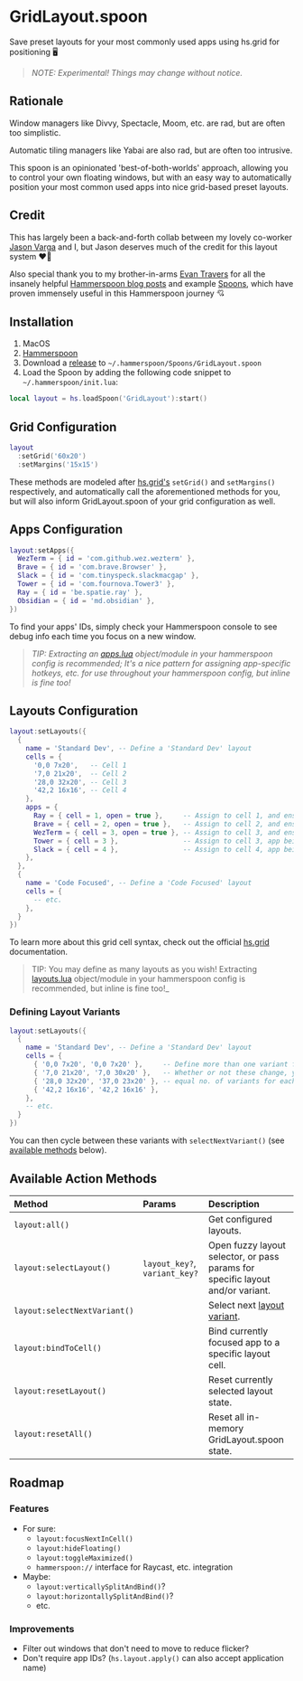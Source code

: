 # GridLayout.spoon

Save preset layouts for your most commonly used apps using hs.grid for positioning 🖥️

> _NOTE: Experimental! Things may change without notice._

## Rationale

Window managers like Divvy, Spectacle, Moom, etc. are rad, but are often too simplistic.

Automatic tiling managers like Yabai are also rad, but are often too intrusive.

This spoon is an opinionated 'best-of-both-worlds' approach, allowing you to control your own floating windows, but with an easy way to automatically position your most common used apps into nice grid-based preset layouts.

## Credit

This has largely been a back-and-forth collab between my lovely co-worker [Jason Varga](https://github.com/jasonvarga) and I, but Jason deserves much of the credit for this layout system ❤️‍🔥

Also special thank you to my brother-in-arms [Evan Travers](https://github.com/evantravers) for all the insanely helpful [Hammerspoon blog posts](https://evantravers.com/articles/tags/hammerspoon/) and example [Spoons](https://github.com/evantravers?tab=repositories&q=spoon), which have proven immensely useful in this Hammerspoon journey 💘

## Installation

1. MacOS
2. [Hammerspoon](https://www.hammerspoon.org/go/)
3. Download a [release](https://github.com/jesseleite/GridLayout.spoon/releases) to `~/.hammerspoon/Spoons/GridLayout.spoon`
4. Load the Spoon by adding the following code snippet to `~/.hammerspoon/init.lua`:

```lua
local layout = hs.loadSpoon('GridLayout'):start()
```

## Grid Configuration

```lua
layout
  :setGrid('60x20')
  :setMargins('15x15')
```

These methods are modeled after [hs.grid's](https://www.hammerspoon.org/docs/hs.grid.html) `setGrid()` and `setMargins()` respectively, and automatically call the aforementioned methods for you, but will also inform GridLayout.spoon of your grid configuration as well.

## Apps Configuration

```lua
layout:setApps({
  WezTerm = { id = 'com.github.wez.wezterm' },
  Brave = { id = 'com.brave.Browser' },
  Slack = { id = 'com.tinyspeck.slackmacgap' },
  Tower = { id = 'com.fournova.Tower3' },
  Ray = { id = 'be.spatie.ray' },
  Obsidian = { id = 'md.obsidian' },
})

```

To find your apps' IDs, simply check your Hammerspoon console to see debug info each time you focus on a new window.

> _TIP: Extracting an [apps.lua](https://github.com/jesseleite/dotfiles/blob/master/hammerspoon/apps.lua) object/module in your hammerspoon config is recommended; It's a nice pattern for assigning app-specific hotkeys, etc. for use throughout your hammerspoon config, but inline is fine too!_

## Layouts Configuration

```lua
layout:setLayouts({
  {
    name = 'Standard Dev', -- Define a 'Standard Dev' layout
    cells = {
      '0,0 7x20',   -- Cell 1
      '7,0 21x20',  -- Cell 2
      '28,0 32x20', -- Cell 3
      '42,2 16x16', -- Cell 4
    },
    apps = {
      Ray = { cell = 1, open = true },     -- Assign to cell 1, and ensure app opens
      Brave = { cell = 2, open = true },   -- Assign to cell 2, and ensure app opens
      WezTerm = { cell = 3, open = true }, -- Assign to cell 3, and ensure app opens
      Tower = { cell = 3 },                -- Assign to cell 3, app being open is optional
      Slack = { cell = 4 },                -- Assign to cell 4, app being open is optional
    },
  },
  {
    name = 'Code Focused', -- Define a 'Code Focused' layout
    cells = {
      -- etc.
    },
  }
})
```

To learn more about this grid cell syntax, check out the official [hs.grid](https://www.hammerspoon.org/docs/hs.grid.html) documentation.

> TIP: You may define as many layouts as you wish! Extracting [layouts.lua](https://github.com/jesseleite/dotfiles/blob/master/hammerspoon/layouts.lua) object/module in your hammerspoon config is recommended, but inline is fine too!_

### Defining Layout Variants

```lua
layout:setLayouts({
  {
    name = 'Standard Dev', -- Define a 'Standard Dev' layout
    cells = {
      { '0,0 7x20', '0,0 7x20' },     -- Define more than one variant for each of your cells.
      { '7,0 21x20', '7,0 30x20' },   -- Whether or not these change, you must provide an
      { '28,0 32x20', '37,0 23x20' }, -- equal no. of variants for each cell defined.
      { '42,2 16x16', '42,2 16x16' },
    },
    -- etc.
  }
})
```

You can then cycle between these variants with `selectNextVariant()` (see [available methods](#available-action-methods) below).

## Available Action Methods

| Method | Params | Description |
| :--- | :--- | :--- |
| `layout:all()` | | Get configured layouts. |
| `layout:selectLayout()` | `layout_key?`, `variant_key?` | Open fuzzy layout selector, or pass params for specific layout and/or variant. |
| `layout:selectNextVariant()` | | Select next [layout variant](#defining-layout-variants). |
| `layout:bindToCell()` | | Bind currently focused app to a specific layout cell. |
| `layout:resetLayout()` | | Reset currently selected layout state. |
| `layout:resetAll()` | | Reset all in-memory GridLayout.spoon state. |

## Roadmap

### Features

- For sure:
  - `layout:focusNextInCell()`
  - `layout:hideFloating()`
  - `layout:toggleMaximized()`
  - `hammerspoon://` interface for Raycast, etc. integration
- Maybe:
  - `layout:verticallySplitAndBind()`?
  - `layout:horizontallySplitAndBind()`?
  - etc.

### Improvements

- Filter out windows that don't need to move to reduce flicker?
- Don't require app IDs? (`hs.layout.apply()` can also accept application name)
